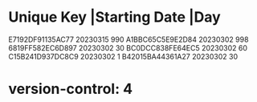 # Unique Key        |Starting Date |Day
  E7192DF91135AC77   20230315       990
  A1BBC65C5E9E2D84   20230302       998
  6819FF582EC6D897   20230302       30
  BC0DCC838FE64EC5   20230302       60
  C15B241D937DC8C9   20230302       1
  B42015BA44361A27   20230302       30
# version-control: 4
